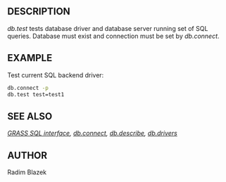## DESCRIPTION

*db.test* tests database driver and database server running set of SQL
queries. Database must exist and connection must be set by *db.connect*.

## EXAMPLE

Test current SQL backend driver:

```bash
db.connect -p
db.test test=test1
```

## SEE ALSO

*[GRASS SQL interface](sql.md), [db.connect](db.connect.md),
[db.describe](db.describe.md), [db.drivers](db.drivers.md)*

## AUTHOR

Radim Blazek
